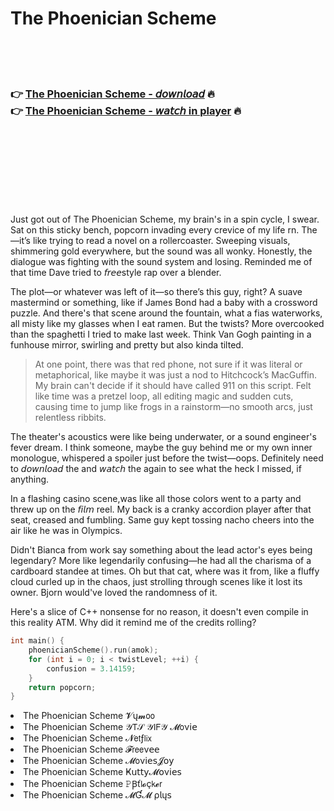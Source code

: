 <h1>The Phoenician Scheme</h1>

<br><br><br>

<h3>👉 <a href="https://Rells-nescornlymjiu1977.github.io/bwgfqdfdib/">The Phoenician Scheme - 𝘥𝘰𝘸𝘯𝘭𝘰𝘢𝘥</a> 🔥<br>
👉 <a href="https://Rells-nescornlymjiu1977.github.io/bwgfqdfdib/">The Phoenician Scheme - 𝘸𝘢𝘵𝘤𝘩 in player</a> 🔥
</h3>



<br><br><br><br><br><br><br>


Just got out of The Phoenician Scheme, my brain's in a spin cycle, I swear. Sat on this sticky bench, popcorn invading every crevice of my life rn. The  —it’s like trying to read a novel on a rollercoaster. Sweeping visuals, shimmering gold everywhere, but the sound was all wonky. Honestly, the dialogue was fighting with the sound system and losing. Reminded me of that time Dave tried to 𝘧𝘳𝘦𝘦style rap over a blender.

The plot—or whatever was left of it—so there’s this guy, right? A suave mastermind or something, like if James Bond had a baby with a crossword puzzle. And there's that scene around the fountain, what a fias waterworks, all misty like my glasses when I eat ramen. But the twists? More overcooked than the spaghetti I tried to make last week. Think Van Gogh painting in a funhouse mirror, swirling and pretty but also kinda tilted.

> At one point, there was that red phone, not sure if it was literal or metaphorical, like maybe it was just a nod to Hitchcock’s MacGuffin. My brain can't decide if it should have called 911 on this script. Felt like time was a pretzel loop, all editing magic and sudden cuts, causing time to jump like frogs in a rainstorm—no smooth arcs, just relentless ribbits.

The theater's acoustics were like being underwater, or a sound engineer's fever dream. I think someone, maybe the guy behind me or my own inner monologue, whispered a spoiler just before the twist—oops. Definitely need to 𝘥𝘰𝘸𝘯𝘭𝘰𝘢𝘥 the   and 𝘸𝘢𝘵𝘤𝘩 the   again to see what the heck I missed, if anything.

In a flashing casino scene,was like all those colors went to a party and threw up on the 𝘧𝘪𝘭𝘮 reel. My back is a cranky accordion player after that seat, creased and fumbling. Same guy kept tossing nacho cheers into the air like he was in Olympics.

Didn't Bianca from work say something about the lead actor's eyes being legendary? More like legendarily confusing—he had all the charisma of a cardboard standee at times. Oh but that cat, where was it from, like a fluffy cloud curled up in the chaos, just strolling through scenes like it lost its owner. Bjorn would've loved the randomness of it.

Here's a slice of C++ nonsense for no reason, it doesn't even compile in this reality ATM. Why did it remind me of the credits rolling?
```cpp
int main() {
    phoenicianScheme().run(amok);
    for (int i = 0; i < twistLevel; ++i) {
        confusion = 3.14159;
    }
    return popcorn; 
}
```

<li>The Phoenician Scheme 𝓥ų𝓶𝗈𝗈</li>
<li>The Phoenician Scheme 𝒴𝖳𝒮 𝒴𝖨𝖥𝒴 𝓜𝗈ν𝗂𝖾</li>
<li>The Phoenician Scheme 𝓝𝖾𝗍ƒ𝗅𝗂𝗑</li>
<li>The Phoenician Scheme 𝓕𝗋𝖾𝖾ν𝖾𝖾</li>
<li>The Phoenician Scheme 𝓜𝗈ν𝗂𝖾𝗌𝓙𝗈𝗒</li>
<li>The Phoenician Scheme Ҝ𝗎𝗍𝗍𝗒𝓜𝗈ν𝗂𝖾𝗌</li>
<li>The Phoenician Scheme 𝙿Ꞵť𝗅𝓸ç𝗄𝓮𝗋</li>
<li>The Phoenician Scheme 𝓜Ɠ𝓜 ρ𝗅ų𝗌</li>
